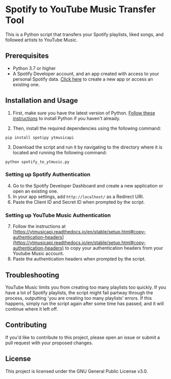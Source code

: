 # Spotify to YouTube Music Transfer Tool

This is a Python script that transfers your Spotify playlists, liked songs, and followed artists to YouTube Music.

## Prerequisites

-   Python 3.7 or higher
-   A Spotify Developer account, and an app created with access to your personal Spotify data. [Click here](https://developer.spotify.com/dashboard/applications) to create a new app or access an existing one.

## Installation and Usage

1. First, make sure you have the latest version of Python. [Follow these instructions](https://www.python.org/downloads/) to install Python if you haven't already.

2. Then, install the required dependencies using the following command:

`pip install spotipy ytmusicapi`

3. Download the script and run it by navigating to the directory where it is located and running the following command:

`python spotify_to_ytmusic.py`

### Setting up Spotify Authentication

4.  Go to the Spotify Developer Dashboard and create a new application or open an existing one.
5.  In your app settings, add `http://localhost/` as a Redirect URI.
6.  Paste the Client ID and Secret ID when prompted by the script.

### Setting up YouTube Music Authentication

7.  Follow the instructions at [https://ytmusicapi.readthedocs.io/en/stable/setup.html#copy-authentication-headers](https://ytmusicapi.readthedocs.io/en/stable/setup.html#copy-authentication-headers) to copy your authentication headers from your Youtube Music account.
8.  Paste the authentication headers when prompted by the script.

## Troubleshooting

YouTube Music limits you from creating too many playlists too quickly. If you have a lot of Spotify playlists, the script might fail partway through the process, outputting 'you are creating too many playlists' errors. If this happens, simply run the script again after some time has passed, and it will continue where it left off.

## Contributing

If you'd like to contribute to this project, please open an issue or submit a pull request with your proposed changes.

## License

This project is licensed under the GNU General Public License v3.0.
